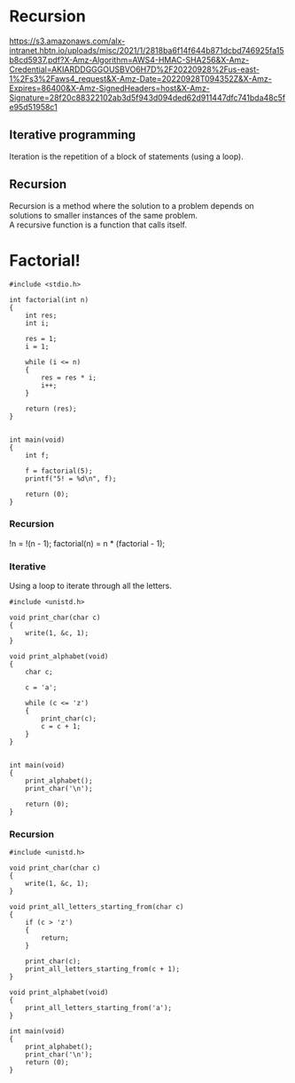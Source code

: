 # Recursion
https://s3.amazonaws.com/alx-intranet.hbtn.io/uploads/misc/2021/1/2818ba6f14f644b871dcbd746925fa15b8cd5937.pdf?X-Amz-Algorithm=AWS4-HMAC-SHA256&X-Amz-Credential=AKIARDDGGGOUSBVO6H7D%2F20220928%2Fus-east-1%2Fs3%2Faws4_request&X-Amz-Date=20220928T094352Z&X-Amz-Expires=86400&X-Amz-SignedHeaders=host&X-Amz-Signature=28f20c88322102ab3d5f943d094ded62d911447dfc741bda48c5fe95d51958c1  

## Iterative programming
Iteration is the repetition of a block of statements (using a loop).  

## Recursion
Recursion is a method where the solution to a problem depends on solutions to smaller
instances of the same problem.  
A recursive function is a function that calls itself.  

# Factorial!
```
#include <stdio.h>

int factorial(int n)
{
    int res;
    int i;

    res = 1;
    i = 1;

    while (i <= n) 
    {
        res = res * i;
        i++;
    }

    return (res);
}


int main(void)
{
    int f;

    f = factorial(5);
    printf("5! = %d\n", f);

    return (0);
}
```

### Recursion
!n = !(n - 1);
factorial(n) = n * (factorial - 1);


### Iterative
Using a loop to iterate through all the letters.  
```
#include <unistd.h>

void print_char(char c)
{
    write(1, &c, 1);
}

void print_alphabet(void)
{
    char c;

    c = 'a';

    while (c <= 'z')
    {
        print_char(c);
        c = c + 1;
    }
}


int main(void)
{
    print_alphabet();
    print_char('\n');

    return (0);
}
```

### Recursion
```
#include <unistd.h>

void print_char(char c)
{
    write(1, &c, 1);
}

void print_all_letters_starting_from(char c)
{
    if (c > 'z')
    {
        return;
    }

    print_char(c);
    print_all_letters_starting_from(c + 1);
}

void print_alphabet(void)
{
    print_all_letters_starting_from('a');
}

int main(void)
{
    print_alphabet();
    print_char('\n');
    return (0);
}
```


